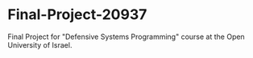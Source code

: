 # Final-Project-20937
 Final Project for "Defensive Systems Programming" course at the Open University of Israel.
